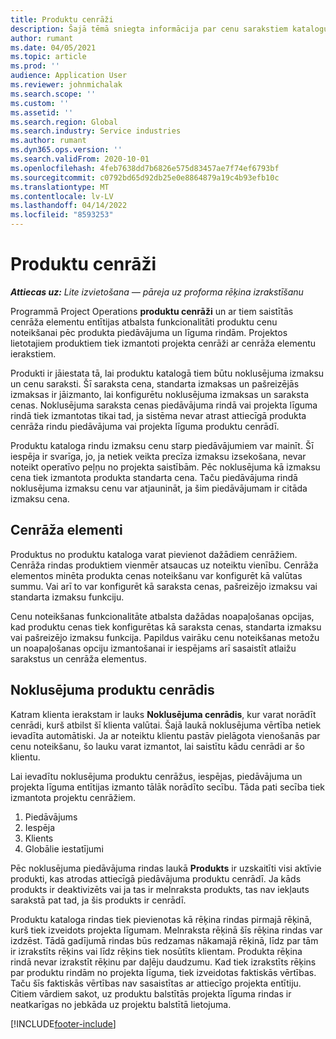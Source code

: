 ```yaml
---
title: Produktu cenrāži
description: Šajā tēmā sniegta informācija par cenu sarakstiem katalogu cenrāžos, ko izmanto projektu piedāvājumos un līgumos.
author: rumant
ms.date: 04/05/2021
ms.topic: article
ms.prod: ''
audience: Application User
ms.reviewer: johnmichalak
ms.search.scope: ''
ms.custom: ''
ms.assetid: ''
ms.search.region: Global
ms.search.industry: Service industries
ms.author: rumant
ms.dyn365.ops.version: ''
ms.search.validFrom: 2020-10-01
ms.openlocfilehash: 4feb7638dd7b6826e575d83457ae7f74ef6793bf
ms.sourcegitcommit: c0792bd65d92db25e0e8864879a19c4b93efb10c
ms.translationtype: MT
ms.contentlocale: lv-LV
ms.lasthandoff: 04/14/2022
ms.locfileid: "8593253"
---
```

# <a name="product-price-lists"></a>Produktu cenrāži

_**Attiecas uz:** Lite izvietošana — pāreja uz proforma rēķina izrakstīšanu_

 Programmā Project Operations **produktu cenrāži** un ar tiem saistītās cenrāža elementu entītijas atbalsta funkcionalitāti produktu cenu noteikšanai pēc produkta piedāvājuma un līguma rindām. Projektos lietotajiem produktiem tiek izmantoti projekta cenrāži ar cenrāža elementu ierakstiem. 

Produkti ir jāiestata tā, lai produktu katalogā tiem būtu noklusējuma izmaksu un cenu saraksti. Šī saraksta cena, standarta izmaksas un pašreizējās izmaksas ir jāizmanto, lai konfigurētu noklusējuma izmaksas un saraksta cenas. Noklusējuma saraksta cenas piedāvājuma rindā vai projekta līguma rindā tiek izmantotas tikai tad, ja sistēma nevar atrast attiecīgā produkta cenrāža rindu piedāvājuma vai projekta līguma produktu cenrādī.

Produktu kataloga rindu izmaksu cenu starp piedāvājumiem var mainīt. Šī iespēja ir svarīga, jo, ja netiek veikta precīza izmaksu izsekošana, nevar noteikt operatīvo peļņu no projekta saistībām. Pēc noklusējuma kā izmaksu cena tiek izmantota produkta standarta cena. Taču piedāvājuma rindā noklusējuma izmaksu cenu var atjaunināt, ja šim piedāvājumam ir citāda izmaksu cena.

## <a name="price-list-items"></a>Cenrāža elementi

Produktus no produktu kataloga varat pievienot dažādiem cenrāžiem. Cenrāža rindas produktiem vienmēr atsaucas uz noteiktu vienību. Cenrāža elementos minēta produkta cenas noteikšanu var konfigurēt kā valūtas summu. Vai arī to var konfigurēt kā saraksta cenas, pašreizējo izmaksu vai standarta izmaksu funkciju.

Cenu noteikšanas funkcionalitāte atbalsta dažādas noapaļošanas opcijas, kad produktu cenas tiek konfigurētas kā saraksta cenas, standarta izmaksu vai pašreizējo izmaksu funkcija. Papildus vairāku cenu noteikšanas metožu un noapaļošanas opciju izmantošanai ir iespējams arī sasaistīt atlaižu sarakstus un cenrāža elementus. 

 
## <a name="default-product-price-list"></a>Noklusējuma produktu cenrādis
Katram klienta ierakstam ir lauks **Noklusējuma cenrādis**, kur varat norādīt cenrādi, kurš atbilst šī klienta valūtai. Šajā laukā noklusējuma vērtība netiek ievadīta automātiski. Ja ar noteiktu klientu pastāv pielāgota vienošanās par cenu noteikšanu, šo lauku varat izmantot, lai saistītu kādu cenrādi ar šo klientu.

Lai ievadītu noklusējuma produktu cenrāžus, iespējas, piedāvājuma un projekta līguma entītijas izmanto tālāk norādīto secību. Tāda pati secība tiek izmantota projektu cenrāžiem.

1.  Piedāvājums
2.  Iespēja
3.  Klients
4.  Globālie iestatījumi 

Pēc noklusējuma piedāvājuma rindas laukā **Produkts** ir uzskaitīti visi aktīvie produkti, kas atrodas attiecīgā piedāvājuma produktu cenrādī. Ja kāds produkts ir deaktivizēts vai ja tas ir melnraksta produkts, tas nav iekļauts sarakstā pat tad, ja šis produkts ir cenrādī. 

Produktu kataloga rindas tiek pievienotas kā rēķina rindas pirmajā rēķinā, kurš tiek izveidots projekta līgumam. Melnraksta rēķinā šīs rēķina rindas var izdzēst. Tādā gadījumā rindas būs redzamas nākamajā rēķinā, līdz par tām ir izrakstīts rēķins vai līdz rēķins tiek nosūtīts klientam. Produkta rēķina rindā nevar izrakstīt rēķinu par daļēju daudzumu. Kad tiek izrakstīts rēķins par produktu rindām no projekta līguma, tiek izveidotas faktiskās vērtības. Taču šīs faktiskās vērtības nav sasaistītas ar attiecīgo projekta entītiju. Citiem vārdiem sakot, uz produktu balstītās projekta līguma rindas ir neatkarīgas no jebkāda uz projektu balstītā lietojuma. 


[!INCLUDE[footer-include](../includes/footer-banner.md)]

